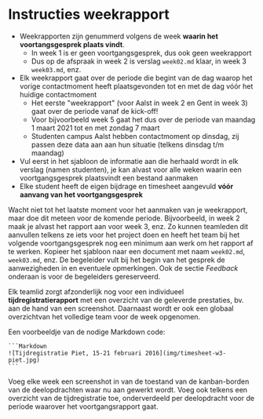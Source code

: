 # Instructies weekrapport

- Weekrapporten zijn genummerd volgens de week **waarin het voortangsgesprek plaats vindt**.
    - In week 1 is er geen voortgangsgesprek, dus ook geen weekrapport
    - Dus op de afspraak in week 2 is verslag `week02.md` klaar, in week 3 `week03.md`, enz.
- Elk weekrapport gaat over de periode die begint van de dag waarop het vorige contactmoment heeft plaatsgevonden tot en met de dag vóór het huidige contactmoment
    - Het eerste "weekrapport" (voor Aalst in week 2 en Gent in week 3) gaat over de periode vanaf de kick-off!
    - Voor bijvoorbeeld week 5 gaat het dus over de periode van maandag 1 maart 2021 tot en met zondag 7 maart
    - Studenten campus Aalst hebben contactmoment op dinsdag, zij passen deze data aan aan hun situatie (telkens dinsdag t/m maandag)
- Vul eerst in het sjabloon de informatie aan die herhaald wordt in elk verslag (namen studenten), je kan alvast voor alle weken waarin een voortgangsgesprek plaatsvindt een bestand aanmaken
- Elke student heeft de eigen bijdrage en timesheet aangevuld **vóór aanvang van het voortgangsgesprek**

Wacht niet tot het laatste moment voor het aanmaken van je weekrapport, maar doe dit meteen voor de komende periode. Bijvoorbeeld, in week 2 maak je alvast het rapport aan voor week 3, enz. Zo kunnen teamleden dit aanvullen telkens ze iets voor het project doen en heeft het team bij het volgende voortgangsgesprek nog een minimum aan werk om het rapport af te werken. Kopieer het sjabloon naar een document met naam `week02.md`, `week03.md`, enz. De begeleider vult bij het begin van het gesprek de aanwezigheden in en eventuele opmerkingen. Ook de sectie *Feedback* onderaan is voor de begeleiders gereserveerd.

Elk teamlid zorgt afzonderlijk nog voor een individueel **tijdregistratierapport** met een overzicht van de geleverde prestaties, bv. aan de hand van een screenshot.
Daarnaast wordt er ook een globaal overzichtvan het volledige team voor de week opgenomen.

Een voorbeeldje van de nodige Markdown code:

    ```Markdown
    ![Tijdregistratie Piet, 15-21 februari 2016](img/timesheet-w3-piet.jpg)
    ```

Voeg elke week een screenshot in van de toestand van de kanban-borden van de deelopdrachten waar nu aan gewerkt wordt. Voeg ook telkens een overzicht van de tijdregistratie toe, onderverdeeld per deelopdracht voor de periode waarover het voortgangsrapport gaat.
